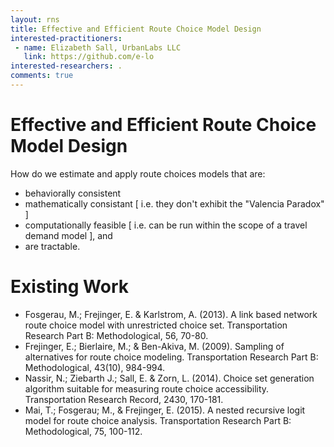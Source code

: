 ```yaml
---
layout: rns
title: Effective and Efficient Route Choice Model Design
interested-practitioners:
 - name: Elizabeth Sall, UrbanLabs LLC
   link: https://github.com/e-lo
interested-researchers: .
comments: true
---
```

# Effective and Efficient Route Choice Model Design

How do we estimate and apply route choices models that are:
 - behaviorally consistent 
 - mathematically consistant [ i.e. they don't exhibit the "Valencia Paradox" ]
 - computationally feasible [ i.e. can be run within the scope of a travel demand model ], and
 - are tractable.

# Existing Work
 - Fosgerau, M.; Frejinger, E. & Karlstrom, A. (2013). A link based network route choice model with unrestricted choice set. Transportation Research Part B: Methodological, 56, 70-80.
 - Frejinger, E.; Bierlaire, M.; & Ben-Akiva, M. (2009). Sampling of alternatives for route choice modeling. Transportation Research Part B: Methodological, 43(10), 984-994.
 - Nassir, N.; Ziebarth J.; Sall, E. & Zorn, L. (2014). Choice set generation algorithm suitable for measuring route choice accessibility.  Transportation Research Record, 2430, 170-181.
 - Mai, T.; Fosgerau; M., & Frejinger, E. (2015).  A nested recursive logit model for route choice analysis.  Transportation Research Part B: Methodological, 75, 100-112.

